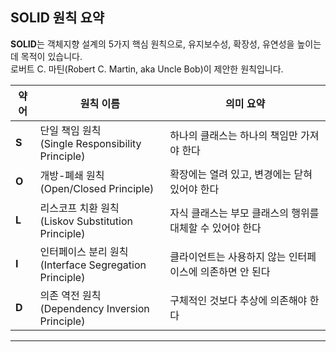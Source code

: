 ## SOLID 원칙 요약

**SOLID**는 객체지향 설계의 5가지 핵심 원칙으로, 유지보수성, 확장성, 유연성을 높이는 데 목적이 있습니다.  
로버트 C. 마틴(Robert C. Martin, aka Uncle Bob)이 제안한 원칙입니다.

| 약어 | 원칙 이름                                      | 의미 요약                                                  |
|------|------------------------------------------------|-------------------------------------------------------------|
| **S** | 단일 책임 원칙<br>(Single Responsibility Principle)     | 하나의 클래스는 하나의 책임만 가져야 한다                    |
| **O** | 개방-폐쇄 원칙<br>(Open/Closed Principle)             | 확장에는 열려 있고, 변경에는 닫혀 있어야 한다                |
| **L** | 리스코프 치환 원칙<br>(Liskov Substitution Principle)   | 자식 클래스는 부모 클래스의 행위를 대체할 수 있어야 한다    |
| **I** | 인터페이스 분리 원칙<br>(Interface Segregation Principle) | 클라이언트는 사용하지 않는 인터페이스에 의존하면 안 된다     |
| **D** | 의존 역전 원칙<br>(Dependency Inversion Principle)      | 구체적인 것보다 추상에 의존해야 한다                         |

---
